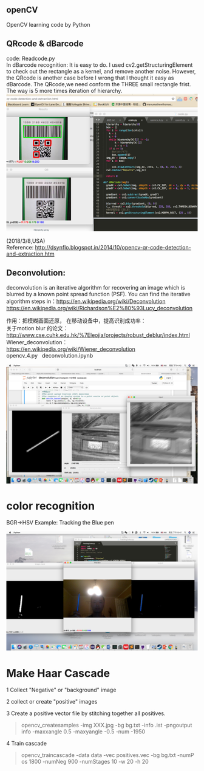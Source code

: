 ## openCV

OpenCV learning code by Python  
## QRcode & dBarcode  
code: Readcode.py  
  In dBarcode recognition: It is easy to do. I used cv2.getStructuringElement to check out the rectangle as a kernel, and remove another noise. However, the QRcode is another case before I wrong that I thought it easy as dBarcode. The QRcode,we need conform the THREE small rectangle frist. The way is 5 more times iteration of hierarchy. 
![image](https://github.com/YanZiQinKevin/openCV/blob/master/screenshoot/WX20180308-114126%402x.png)

(2018/3/8,USA)  
Reference: http://dsynflo.blogspot.in/2014/10/opencv-qr-code-detection-and-extraction.htm  

## Deconvolution:

deconvolution is an iterative algorithm for recovering an image which is blurred by a known point spread function (PSF). You can find the iterative algorithm steps in：https://en.wikipedia.org/wiki/Deconvolution
https://en.wikipedia.org/wiki/Richardson%E2%80%93Lucy_deconvolution

作用：把模糊画面还原， 在移动设备中，提高识别成功率：  
关于motion blur 的论文： http://www.cse.cuhk.edu.hk/%7Eleojia/projects/robust_deblur/index.html  
Wiener_deconvolution： https://en.wikipedia.org/wiki/Wiener_deconvolution  
opencv_4.py  
deconvolution.ipynb  

![image](https://github.com/YanZiQinKevin/openCV/blob/master/image/decon_shoot.png)


# color recognition
BGR->HSV
Example: Tracking the Blue pen

![TrackingColor](https://github.com/YanZiQinKevin/openCV/blob/master/image/screenshoot.png)



# Make Haar Cascade
1 Collect "Negative" or "background" image

2 collect or create "positive" images

3 Create a positive vector file by stitching   	  together all positives. 

> opencv_createsamples -img XXX.jpg -bg bg.txt -info .ist -pngoutput info -maxxangle 0.5 -maxyangle -0.5 -num -1950

4 Train cascade

>  opencv_traincascade -data data -vec positives.vec -bg bg.txt -numP os 1800 -numNeg 900 -numStages 10 -w 20 -h 20
